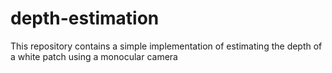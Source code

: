 # depth-estimation
This repository contains a simple implementation of estimating the depth of a white patch using  a monocular camera
